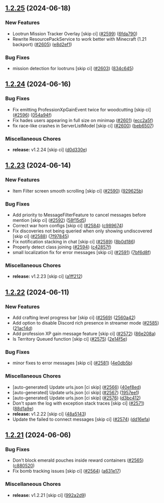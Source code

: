 ## [1.2.25](https://github.com/Wynntils/Artemis/compare/v1.2.24...v1.2.25) (2024-06-18)


### New Features

* Lootrun Mission Tracker Overlay [skip ci] ([#2599](https://github.com/Wynntils/Artemis/issues/2599)) ([6fda790](https://github.com/Wynntils/Artemis/commit/6fda7906d0ea1d9e79711c2af83be625f3f6afa0))
* Rewrite ResourcePackService to work better with Minecraft (1.21 backport) ([#2605](https://github.com/Wynntils/Artemis/issues/2605)) ([e8d2ef1](https://github.com/Wynntils/Artemis/commit/e8d2ef16704a4ec5de4dd0f92bc846a13ed452e7))


### Bug Fixes

* mission detection for lootruns [skip ci] ([#2603](https://github.com/Wynntils/Artemis/issues/2603)) ([834c645](https://github.com/Wynntils/Artemis/commit/834c6454e0598bb4c211d305762a589b872f6dc9))

## [1.2.24](https://github.com/Wynntils/Artemis/compare/v1.2.23...v1.2.24) (2024-06-16)


### Bug Fixes

* Fix emitting ProfessionXpGainEvent twice for woodcutting [skip ci] ([#2596](https://github.com/Wynntils/Artemis/issues/2596)) ([054a94f](https://github.com/Wynntils/Artemis/commit/054a94f2d83d6d3878c39422fb02b153ece04a1d))
* Fix hades users appearing in full size on minimap ([#2601](https://github.com/Wynntils/Artemis/issues/2601)) ([ecc2a5f](https://github.com/Wynntils/Artemis/commit/ecc2a5f4f86e48680548cd6116f0f299f90d5045))
* fix race-like crashes in ServerListModel [skip ci] ([#2600](https://github.com/Wynntils/Artemis/issues/2600)) ([beb6507](https://github.com/Wynntils/Artemis/commit/beb65072a8171a019beba400cfcda954becf4928))


### Miscellaneous Chores

* **release:** v1.2.24 [skip ci] ([d0d330e](https://github.com/Wynntils/Artemis/commit/d0d330ec7951683dea0eec5edf288a3acff8009d))

## [1.2.23](https://github.com/Wynntils/Artemis/compare/v1.2.22...v1.2.23) (2024-06-14)


### New Features

* Item Filter screen smooth scrolling [skip ci] ([#2590](https://github.com/Wynntils/Artemis/issues/2590)) ([929625b](https://github.com/Wynntils/Artemis/commit/929625bff769f66d4c1d0029e3e2e03332544df0))


### Bug Fixes

* Add priority to MessageFilterFeature to cancel messages before mention [skip ci] ([#2592](https://github.com/Wynntils/Artemis/issues/2592)) ([58f15d5](https://github.com/Wynntils/Artemis/commit/58f15d529b76c2301ebb1122ae18c467253ec113))
* Correct war horn configs [skip ci] ([#2584](https://github.com/Wynntils/Artemis/issues/2584)) ([c989674](https://github.com/Wynntils/Artemis/commit/c9896749ed6df7309dba95a1de1ba17d17c58db2))
* Fix discoveries not being queried when only showing undiscovered [skip ci] ([#2588](https://github.com/Wynntils/Artemis/issues/2588)) ([7f97845](https://github.com/Wynntils/Artemis/commit/7f978450e232aced87d90af23976b613992d5823))
* Fix notification stacking in chat [skip ci] ([#2589](https://github.com/Wynntils/Artemis/issues/2589)) ([8b0d186](https://github.com/Wynntils/Artemis/commit/8b0d1862bd6d582152a7be3c752e84f7d2ccf1df))
* Properly detect class joining ([#2594](https://github.com/Wynntils/Artemis/issues/2594)) ([c42857f](https://github.com/Wynntils/Artemis/commit/c42857f329d59961800caeb6663d8076b4cc22cf))
* small localization fix for error messages [skip ci] ([#2591](https://github.com/Wynntils/Artemis/issues/2591)) ([7bf6d8f](https://github.com/Wynntils/Artemis/commit/7bf6d8f907414952dd9fe26baa63ee8c6e5cf986))


### Miscellaneous Chores

* **release:** v1.2.23 [skip ci] ([a1ff212](https://github.com/Wynntils/Artemis/commit/a1ff21216c5d79ddcca9ae881e16fed6bb232440))

## [1.2.22](https://github.com/Wynntils/Artemis/compare/v1.2.21...v1.2.22) (2024-06-11)


### New Features

* Add crafting level progress bar [skip ci] ([#2569](https://github.com/Wynntils/Artemis/issues/2569)) ([2560a42](https://github.com/Wynntils/Artemis/commit/2560a42ab7e1c77849d4ac41cc3284d4f8990067))
* Add option to disable Discord rich presence in streamer mode ([#2585](https://github.com/Wynntils/Artemis/issues/2585)) ([21ac14d](https://github.com/Wynntils/Artemis/commit/21ac14da9c0ed89853d4d39c651e98283c9e8f9e))
* Add profession XP gain message feature [skip ci] ([#2572](https://github.com/Wynntils/Artemis/issues/2572)) ([86e208a](https://github.com/Wynntils/Artemis/commit/86e208ae532bd8bc28d332b40fa9d66e6d848c08))
* Is Territory Queued function [skip ci] ([#2575](https://github.com/Wynntils/Artemis/issues/2575)) ([2e14f5e](https://github.com/Wynntils/Artemis/commit/2e14f5ee780119e2105f207e9057aacd7a4cef8c))


### Bug Fixes

* minor fixes to error messages [skip ci] ([#2581](https://github.com/Wynntils/Artemis/issues/2581)) ([4e0db5b](https://github.com/Wynntils/Artemis/commit/4e0db5b6ae4f1ce921e76d44f4c0fbeb1196faef))


### Miscellaneous Chores

* [auto-generated] Update urls.json [ci skip] ([#2566](https://github.com/Wynntils/Artemis/issues/2566)) ([40ef8ed](https://github.com/Wynntils/Artemis/commit/40ef8ed8dec8ae14520721d63922004e434bfedf))
* [auto-generated] Update urls.json [ci skip] ([#2567](https://github.com/Wynntils/Artemis/issues/2567)) ([1957ee1](https://github.com/Wynntils/Artemis/commit/1957ee168e9842c49af548cbba008489e8fe0968))
* [auto-generated] Update urls.json [ci skip] ([#2576](https://github.com/Wynntils/Artemis/issues/2576)) ([d3bc412](https://github.com/Wynntils/Artemis/commit/d3bc412c790a2db345f983c140a9b638ea520615))
* Don't spam the log with exception stack traces [skip ci] ([#2571](https://github.com/Wynntils/Artemis/issues/2571)) ([88d1a9e](https://github.com/Wynntils/Artemis/commit/88d1a9ea7187b8f1752d88eb0504c27b7569d18f))
* **release:** v1.2.22 [skip ci] ([48a5143](https://github.com/Wynntils/Artemis/commit/48a51435583b94e322c06c88cf0e208f67137b89))
* Update the failed to connect messages [skip ci] ([#2574](https://github.com/Wynntils/Artemis/issues/2574)) ([dd16efa](https://github.com/Wynntils/Artemis/commit/dd16efaef6bd48a33b99136fecfbfda665beb996))

## [1.2.21](https://github.com/Wynntils/Artemis/compare/v1.2.20...v1.2.21) (2024-06-06)


### Bug Fixes

* Don't block emerald pouches inside reward containers ([#2565](https://github.com/Wynntils/Artemis/issues/2565)) ([c880520](https://github.com/Wynntils/Artemis/commit/c880520f08fae11945eabb7da20725971527b261))
* Fix bomb tracking issues [skip ci] ([#2564](https://github.com/Wynntils/Artemis/issues/2564)) ([a631e17](https://github.com/Wynntils/Artemis/commit/a631e17b7d712d09e94f153ffa8131e5abefd9c5))


### Miscellaneous Chores

* **release:** v1.2.21 [skip ci] ([992a2d9](https://github.com/Wynntils/Artemis/commit/992a2d97c64943fc89cb99c212aa2e2fa0bdd652))

